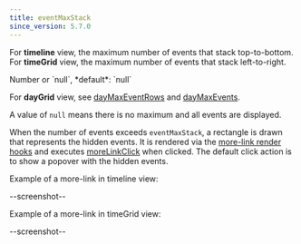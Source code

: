 ```yaml
---
title: eventMaxStack
since_version: 5.7.0
---
```


For **timeline** view, the maximum number of events that stack top-to-bottom. For **timeGrid** view, the maximum number of events that stack left-to-right.

<div class='spec' markdown='1'>
Number or `null`, *default*: `null`
</div>

For **dayGrid** view, see [dayMaxEventRows](dayMaxEventRows) and [dayMaxEvents](dayMaxEvents).

A value of `null` means there is no maximum and all events are displayed.

When the number of events exceeds `eventMaxStack`, a rectangle is drawn that represents the hidden events. It is rendered via the [more-link render hooks](more-link-render-hooks) and executes [moreLinkClick](moreLinkClick) when clicked. The default click action is to show a popover with the hidden events.

Example of a more-link in timeline view:

--screenshot--

Example of a more-link in timeGrid view:

--screenshot--
